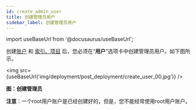 ```yaml
---
id: create_admin_user
title: 创建管理员用户
sidebar_label: 创建管理员用户
---
```


import useBaseUrl from '@docusaurus/useBaseUrl';

创建[账户](/deployment/post_deployment/link_aws_account) 和 [索引、项目](/deployment/post_deployment/create_index_project) 后，您必须在“**用户**”选项卡中创建管理员用户。如下图所示。

<img src={useBaseUrl('img/deployment/post_deployment/create_user_00.jpg')} />

**图：创建管理员**


**注意**：一个root用户账户是已经创建好的，但是，您不能经常使用root用户账户。

